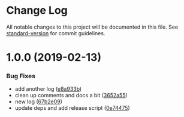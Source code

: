 # Change Log

All notable changes to this project will be documented in this file. See [standard-version](https://github.com/conventional-changelog/standard-version) for commit guidelines.

<a name="1.0.0"></a>
# 1.0.0 (2019-02-13)


### Bug Fixes

* add another log ([e8a933b](https://github.com/knownasilya/index-html-loader/commit/e8a933b))
* clean up comments and docs a bit ([3652a55](https://github.com/knownasilya/index-html-loader/commit/3652a55))
* new log ([67b2e09](https://github.com/knownasilya/index-html-loader/commit/67b2e09))
* update deps and add release script ([0e74475](https://github.com/knownasilya/index-html-loader/commit/0e74475))
